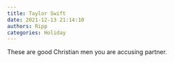 ```yaml
---
title: Taylor Swift
date: 2021-12-13 21:14:10
authors: Ripp
categories: Holiday
---
```


 These are good Christian men you are accusing partner.